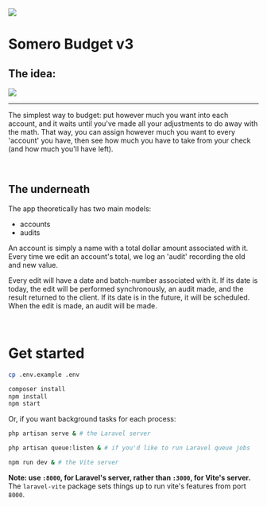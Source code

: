 <img src="https://budget.somero.dev/favicon.ico" >

# Somero Budget v3

## The idea:

<img src="https://s3.us-west-2.amazonaws.com/secure.notion-static.com/4a2c6b72-d5ad-4c0d-a7e6-6f71ea0a8d8c/Untitled.png?X-Amz-Algorithm=AWS4-HMAC-SHA256&X-Amz-Content-Sha256=UNSIGNED-PAYLOAD&X-Amz-Credential=AKIAT73L2G45EIPT3X45%2F20220510%2Fus-west-2%2Fs3%2Faws4_request&X-Amz-Date=20220510T011023Z&X-Amz-Expires=86400&X-Amz-Signature=4c8d78e9413bcd66ff51e52c13a45487aa6aaa7e3a256c9edfd1826ae6d80e77&X-Amz-SignedHeaders=host&response-content-disposition=filename%20%3D%22Untitled.png%22&x-id=GetObject">

---

The simplest way to budget: put however much you want into each account, and it waits until you've made all your adjustments to do away with the math. That way, you can assign however much you want to every 'account' you have, then see how much you have to take from your check (and how much you'll have left).

&nbsp;

## The underneath
The app theoretically has two main models:
- accounts
- audits

An account is simply a name with a total dollar amount associated with it. Every time we edit an account's total, we log an 'audit' recording the old and new value.

Every edit will have a date and batch-number associated with it. If its date is today, the edit will be performed synchronously, an audit made, and the result returned to the client. If its date is in the future, it will be scheduled. When the edit is made, an audit will be made.

&nbsp;

# Get started

```bash
cp .env.example .env

composer install
npm install
npm start
```

Or, if you want background tasks for each process:
```bash
php artisan serve & # the Laravel server

php artisan queue:listen & # if you'd like to run Laravel queue jobs

npm run dev & # the Vite server
```

**Note: use `:8000`, for Laravel's server, rather than `:3000`, for Vite's server.** The `laravel-vite` package sets things up to run vite's features from port `8000`.

